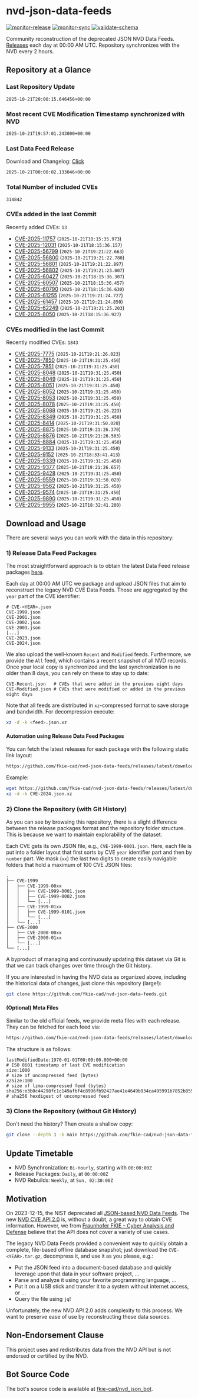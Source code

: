 # nvd-json-data-feeds

[![monitor-release](https://github.com/fkie-cad/nvd-json-data-feeds/actions/workflows/monitor_release.yml/badge.svg)](https://github.com/fkie-cad/nvd-json-data-feeds/actions/workflows/monitor_release.yml)
[![monitor-sync](https://github.com/fkie-cad/nvd-json-data-feeds/actions/workflows/monitor_sync.yml/badge.svg)](https://github.com/fkie-cad/nvd-json-data-feeds/actions/workflows/monitor_sync.yml)
[![validate-schema](https://github.com/fkie-cad/nvd-json-data-feeds/actions/workflows/validate_schema.yml/badge.svg)](https://github.com/fkie-cad/nvd-json-data-feeds/actions/workflows/validate_schema.yml)

Community reconstruction of the deprecated JSON NVD Data Feeds.
[Releases](https://github.com/fkie-cad/nvd-json-data-feeds/releases/latest) each day at 00:00 AM UTC.
Repository synchronizes with the NVD every 2 hours.

## Repository at a Glance

### Last Repository Update

```plain
2025-10-21T20:00:15.646456+00:00
```

### Most recent CVE Modification Timestamp synchronized with NVD

```plain
2025-10-21T19:57:01.243000+00:00
```

### Last Data Feed Release

Download and Changelog: [Click](https://github.com/fkie-cad/nvd-json-data-feeds/releases/latest)

```plain
2025-10-21T00:00:02.133046+00:00
```

### Total Number of included CVEs

```plain
314842
```

### CVEs added in the last Commit

Recently added CVEs: `13`

- [CVE-2025-11757](CVE-2025/CVE-2025-117xx/CVE-2025-11757.json) (`2025-10-21T18:15:35.973`)
- [CVE-2025-12031](CVE-2025/CVE-2025-120xx/CVE-2025-12031.json) (`2025-10-21T18:15:36.157`)
- [CVE-2025-56799](CVE-2025/CVE-2025-567xx/CVE-2025-56799.json) (`2025-10-21T19:21:22.663`)
- [CVE-2025-56800](CVE-2025/CVE-2025-568xx/CVE-2025-56800.json) (`2025-10-21T19:21:22.780`)
- [CVE-2025-56801](CVE-2025/CVE-2025-568xx/CVE-2025-56801.json) (`2025-10-21T19:21:22.897`)
- [CVE-2025-56802](CVE-2025/CVE-2025-568xx/CVE-2025-56802.json) (`2025-10-21T19:21:23.007`)
- [CVE-2025-60427](CVE-2025/CVE-2025-604xx/CVE-2025-60427.json) (`2025-10-21T18:15:36.307`)
- [CVE-2025-60507](CVE-2025/CVE-2025-605xx/CVE-2025-60507.json) (`2025-10-21T18:15:36.457`)
- [CVE-2025-60790](CVE-2025/CVE-2025-607xx/CVE-2025-60790.json) (`2025-10-21T18:15:36.630`)
- [CVE-2025-61255](CVE-2025/CVE-2025-612xx/CVE-2025-61255.json) (`2025-10-21T19:21:24.727`)
- [CVE-2025-61457](CVE-2025/CVE-2025-614xx/CVE-2025-61457.json) (`2025-10-21T19:21:24.850`)
- [CVE-2025-62249](CVE-2025/CVE-2025-622xx/CVE-2025-62249.json) (`2025-10-21T19:21:25.203`)
- [CVE-2025-8050](CVE-2025/CVE-2025-80xx/CVE-2025-8050.json) (`2025-10-21T18:15:36.927`)


### CVEs modified in the last Commit

Recently modified CVEs: `1843`

- [CVE-2025-7775](CVE-2025/CVE-2025-77xx/CVE-2025-7775.json) (`2025-10-21T19:21:26.023`)
- [CVE-2025-7850](CVE-2025/CVE-2025-78xx/CVE-2025-7850.json) (`2025-10-21T19:31:25.450`)
- [CVE-2025-7851](CVE-2025/CVE-2025-78xx/CVE-2025-7851.json) (`2025-10-21T19:31:25.450`)
- [CVE-2025-8048](CVE-2025/CVE-2025-80xx/CVE-2025-8048.json) (`2025-10-21T19:31:25.450`)
- [CVE-2025-8049](CVE-2025/CVE-2025-80xx/CVE-2025-8049.json) (`2025-10-21T19:31:25.450`)
- [CVE-2025-8051](CVE-2025/CVE-2025-80xx/CVE-2025-8051.json) (`2025-10-21T19:31:25.450`)
- [CVE-2025-8052](CVE-2025/CVE-2025-80xx/CVE-2025-8052.json) (`2025-10-21T19:31:25.450`)
- [CVE-2025-8053](CVE-2025/CVE-2025-80xx/CVE-2025-8053.json) (`2025-10-21T19:31:25.450`)
- [CVE-2025-8078](CVE-2025/CVE-2025-80xx/CVE-2025-8078.json) (`2025-10-21T19:31:25.450`)
- [CVE-2025-8088](CVE-2025/CVE-2025-80xx/CVE-2025-8088.json) (`2025-10-21T19:21:26.223`)
- [CVE-2025-8349](CVE-2025/CVE-2025-83xx/CVE-2025-8349.json) (`2025-10-21T19:31:25.450`)
- [CVE-2025-8414](CVE-2025/CVE-2025-84xx/CVE-2025-8414.json) (`2025-10-21T19:31:50.020`)
- [CVE-2025-8875](CVE-2025/CVE-2025-88xx/CVE-2025-8875.json) (`2025-10-21T19:21:26.370`)
- [CVE-2025-8876](CVE-2025/CVE-2025-88xx/CVE-2025-8876.json) (`2025-10-21T19:21:26.503`)
- [CVE-2025-8884](CVE-2025/CVE-2025-88xx/CVE-2025-8884.json) (`2025-10-21T19:31:25.450`)
- [CVE-2025-9133](CVE-2025/CVE-2025-91xx/CVE-2025-9133.json) (`2025-10-21T19:31:25.450`)
- [CVE-2025-9152](CVE-2025/CVE-2025-91xx/CVE-2025-9152.json) (`2025-10-21T18:33:41.413`)
- [CVE-2025-9339](CVE-2025/CVE-2025-93xx/CVE-2025-9339.json) (`2025-10-21T19:31:25.450`)
- [CVE-2025-9377](CVE-2025/CVE-2025-93xx/CVE-2025-9377.json) (`2025-10-21T19:21:26.657`)
- [CVE-2025-9428](CVE-2025/CVE-2025-94xx/CVE-2025-9428.json) (`2025-10-21T19:31:25.450`)
- [CVE-2025-9559](CVE-2025/CVE-2025-95xx/CVE-2025-9559.json) (`2025-10-21T19:31:50.020`)
- [CVE-2025-9562](CVE-2025/CVE-2025-95xx/CVE-2025-9562.json) (`2025-10-21T19:31:25.450`)
- [CVE-2025-9574](CVE-2025/CVE-2025-95xx/CVE-2025-9574.json) (`2025-10-21T19:31:25.450`)
- [CVE-2025-9890](CVE-2025/CVE-2025-98xx/CVE-2025-9890.json) (`2025-10-21T19:31:25.450`)
- [CVE-2025-9955](CVE-2025/CVE-2025-99xx/CVE-2025-9955.json) (`2025-10-21T18:32:41.200`)


## Download and Usage

There are several ways you can work with the data in this repository:

### 1) Release Data Feed Packages

The most straightforward approach is to obtain the latest Data Feed release packages [here](https://github.com/fkie-cad/nvd-json-data-feeds/releases/latest).

Each day at 00:00 AM UTC we package and upload JSON files that aim to reconstruct the legacy NVD CVE Data Feeds.
Those are aggregated by the `year` part of the CVE identifier:

```
# CVE-<YEAR>.json
CVE-1999.json
CVE-2001.json
CVE-2002.json
CVE-2003.json
[...]
CVE-2023.json
CVE-2024.json
```

We also upload the well-known `Recent` and `Modified` feeds.
Furthermore, we provide the `All` feed, which contains a recent snapshot of all NVD records.
Once your local copy is synchronized and the last synchronization is no older than 8 days, you can rely on these to stay up to date:

```plain
CVE-Recent.json   # CVEs that were added in the previous eight days
CVE-Modified.json # CVEs that were modified or added in the previous eight days
```

Note that all feeds are distributed in `xz`-compressed format to save storage and bandwidth.
For decompression execute:

```sh
xz -d -k <feed>.json.xz
```

#### Automation using Release Data Feed Packages

You can fetch the latest releases for each package with the following static link layout:

```sh
https://github.com/fkie-cad/nvd-json-data-feeds/releases/latest/download/CVE-<YEAR>.json.xz
```

Example:

```sh
wget https://github.com/fkie-cad/nvd-json-data-feeds/releases/latest/download/CVE-2024.json.xz
xz -d -k CVE-2024.json.xz
```

### 2) Clone the Repository (with Git History)

As you can see by browsing this repository, there is a slight difference between the release packages format and the repository folder structure.
This is because we want to maintain explorability of the dataset.

Each CVE gets its own JSON file, e.g., `CVE-1999-0001.json`.
Here, each file is put into a folder layout that first sorts by CVE `year` identifier part and then by `number` part.
We mask (`xx`) the last two digits to create easily navigable folders that hold a maximum of 100 CVE JSON files:

```plain
.
├── CVE-1999
│   ├── CVE-1999-00xx
│   │   ├── CVE-1999-0001.json
│   │   ├── CVE-1999-0002.json
│   │   └── [...]
│   ├── CVE-1999-01xx
│   │   ├── CVE-1999-0101.json
│   │   └── [...]
│   └── [...]
├── CVE-2000
│   ├── CVE-2000-00xx
│   ├── CVE-2000-01xx
│   └── [...]
└── [...]
```

A byproduct of managing and continuously updating this dataset via Git is that we can track changes over time through the Git history.

If you are interested in having the NVD data as organized above, including the historical data of changes, just clone this repository (large!):

```sh
git clone https://github.com/fkie-cad/nvd-json-data-feeds.git
```

#### (Optional) Meta Files

Similar to the old official feeds, we provide meta files with each release. They can be fetched for each feed via:

```sh
https://github.com/fkie-cad/nvd-json-data-feeds/releases/latest/download/CVE-<YEAR>.meta
```

The structure is as follows:

```plain
lastModifiedDate:1970-01-01T00:00:00.000+00:00                          # ISO 8601 timestamp of last CVE modification
size:1000                                                               # size of uncompressed feed (bytes)
xzSize:100                                                              # size of lzma-compressed feed (bytes)
sha256:e3b0c44298fc1c149afbf4c8996fb92427ae41e4649b934ca495991b7852b855 # sha256 hexdigest of uncompressed feed
```

### 3) Clone the Repository (without Git History)

Don't need the history? Then create a shallow copy:

```sh
git clone --depth 1 -b main https://github.com/fkie-cad/nvd-json-data-feeds.git
```


## Update Timetable

* NVD Synchronization: `Bi-Hourly`, starting with `00:00:00Z`
* Release Packages: `Daily`, at `00:00:00Z`
* NVD Rebuilds: `Weekly`, at `Sun, 02:30:00Z`


## Motivation

On 2023-12-15, the NIST deprecated all [JSON-based NVD Data Feeds](https://nvd.nist.gov/vuln/data-feeds#divRetirementBanner-1).
The new [NVD CVE API 2.0](https://nvd.nist.gov/developers/vulnerabilities) is, without a doubt, a great way to obtain CVE information.
However, we from [Fraunhofer FKIE - Cyber Analysis and Defense](https://www.fkie.fraunhofer.de/en/departments/cad.html) believe that the API does not cover a variety of use cases.

The legacy NVD Data Feeds provided a convenient way to quickly obtain a complete, file-based offline database snapshot; just download the `CVE-<YEAR>.tar.gz`, decompress it, and use it as you please, e.g.:

- Put the JSON feed into a document-based database and quickly leverage upon that data in your software project, ...
- Parse and analyze it using your favorite programming language, ...
- Put it on a USB stick and transfer it to a system without internet access, or ...
- Query the file using `jq`!

Unfortunately, the new NVD API 2.0 adds complexity to this process.
We want to preserve ease of use by reconstructing these data sources.

## Non-Endorsement Clause

This project uses and redistributes data from the NVD API but is not endorsed or certified by the NVD.

## Bot Source Code

The bot's source code is available at [fkie-cad/nvd\_json\_bot](https://github.com/fkie-cad/nvd_json_bot).